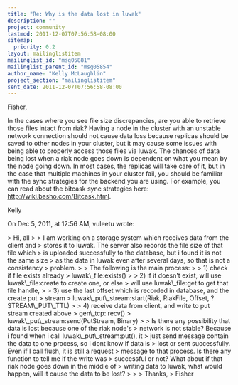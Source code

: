 ```yaml
---
title: "Re: Why is the data lost in luwak"
description: ""
project: community
lastmod: 2011-12-07T07:56:58-08:00
sitemap:
  priority: 0.2
layout: mailinglistitem
mailinglist_id: "msg05881"
mailinglist_parent_id: "msg05854"
author_name: "Kelly McLaughlin"
project_section: "mailinglistitem"
sent_date: 2011-12-07T07:56:58-08:00
---
```



Fisher,

In the cases where you see file size discrepancies, are you able to retrieve 
those files intact from riak? Having a node in the cluster with an unstable 
network connection should not cause data loss because replicas should be saved 
to other nodes in your cluster, but it may cause some issues with being able to 
properly access those files via luwak. The chances of data being lost when a 
riak node goes down is dependent on what you mean by the node going down. In 
most cases, the replicas will take care of it, but in the case that multiple 
machines in your cluster fail, you should be familiar with the sync strategies 
for the backend you are using. For example, you can read about the bitcask sync 
strategies here: http://wiki.basho.com/Bitcask.html. 

Kelly


On Dec 5, 2011, at 12:56 AM, vuleetu wrote:

&gt; Hi, all
&gt; 
&gt; I am working on a storage system which receives data from the client and 
&gt; stores it to luwak. The server also records the file size of that file which 
&gt; is uploaded successfully to the database, but i found it is not the same size 
&gt; as the data in luwak even after several days, so that is not a consistency 
&gt; problem. 
&gt; 
&gt; The following is the main process:
&gt; 
&gt; 1) check if file exists already
&gt; luwak\\_file:exists()
&gt; 
&gt; 2) if it doesn't exist, will use luwak\\_file:create to create one, or else 
&gt; will use luwak\\_file:get to get that file handle,
&gt; 
&gt; 3) use the last offset which is recorded in database, and the create put 
&gt; stream
&gt; luwak\\_put\\_stream:start(Riak, RiakFile, Offset, ?STREAM\\_PUT\\_TTL)
&gt; 
&gt; 4) receive data from client, and write to put stream created above
&gt; gen\\_tcp: recv() 
&gt; luwak\\_put\\_stream:send(PutStream, Binary)
&gt; 
&gt; Is there any possibility that data is lost because one of the riak node's 
&gt; network is not stable? Because i found when i call luwak\\_put\\_stream:put(), it 
&gt; just send message contain the data to one process, so i dont know if data is 
&gt; lost or sent successfully. Even if I call flush, it is still a request 
&gt; message to that process. Is there any function to tell me if the write was 
&gt; successful or not? What about if that riak node goes down in the middle of 
&gt; writing data to luwak, what would happen, will it cause the data to be lost?
&gt; 
&gt; 
&gt; Thanks,
&gt; Fisher

